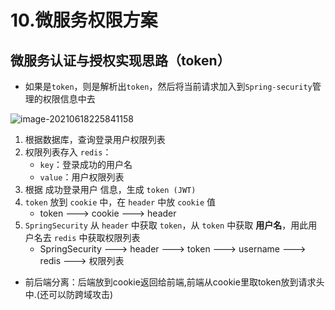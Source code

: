 # 10.微服务权限方案 

## 微服务认证与授权实现思路（token）

- 如果是`token`，则是解析出`token`，然后将当前请求加入到`Spring-security`管理的权限信息中去

![image-20210618225841158](https://raw.githubusercontent.com/TWDH/Leetcode-From-Zero/pictures/img/image-20210618225841158.png)

1. 根据数据库，查询登录用户权限列表
2. 权限列表存入 `redis`：
   - `key`：登录成功的用户名
   - `value`：用户权限列表
3. 根据 成功登录用户 信息，生成 `token (JWT)`
4. `token` 放到 `cookie` 中，在 `header` 中放 `cookie` 值
   - token ---> cookie ---> header
5. `SpringSecurity` 从 `header` 中获取 `token`，从 `token` 中获取 **用户名**，用此用户名去 `redis` 中获取权限列表
   - SpringSecurity ---> header ---> token ---> username ---> redis ---> 权限列表



- 前后端分离：后端放到cookie返回给前端,前端从cookie里取token放到请求头中.(还可以防跨域攻击)





































